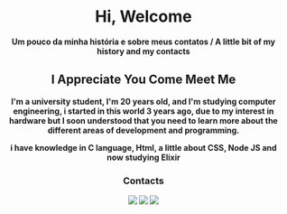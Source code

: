 <h1 align="center" ><strong>Hi, Welcome </h1> 
  
<p align="center">
Um pouco da minha história e sobre meus contatos / A little bit of my history and my contacts <br>
</p>

<h2 align="center" ><strong>I Appreciate You Come Meet Me </h2>

<p align="center">
  I'm a university student, I'm 20 years old, and I'm studying computer engineering, i started in this world 3 years ago, due to my interest in hardware
  but I soon understood that you need to learn more about the different areas of development and programming.
</p>

<p align="center"> i have knowledge in C language, Html, a little about CSS, Node JS and now studying Elixir </p>

<h3 align="center"> Contacts </h3> 
<p align="center">
  <a href="https://www.linkedin.com/in/carlossilvallf/" alt="Linkedin" target="_blank" >
  <img src="https://img.shields.io/badge/-Linkedin-0e76a8?style=flat&logo=Linkedin&logoColor=white&link=https://www.linkedin.com/in/carlossilvallf/" /></a>
  
  <a href="mailto:carlossilvallf@gmail.com" alt="Gmail" >
  <img src="https://img.shields.io/badge/-carlossilvallf@gmail.com-e34c41?style=flat&logo=gmail&logoColor=white&link=carlossilvallf@gmail.com" /></a>
  
  <a href="https://app.rocketseat.com.br/me/carlos-ssilva" alt="Rocketseat" >
  <img src="https://img.shields.io/badge/-RocketSeat-836FFF?style=flat&link=https://app.rocketseat.com.br/me/carlos-ssilva" /></a>
  
</p>
